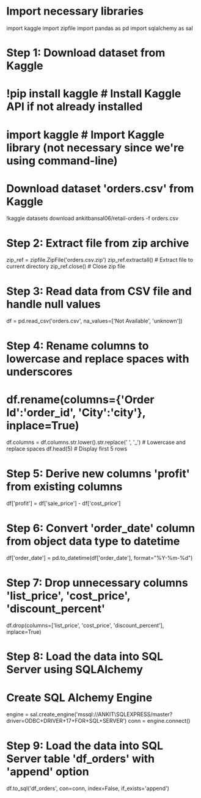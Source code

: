 # Import necessary libraries
import kaggle
import zipfile
import pandas as pd
import sqlalchemy as sal

# Step 1: Download dataset from Kaggle
# !pip install kaggle  # Install Kaggle API if not already installed
# import kaggle  # Import Kaggle library (not necessary since we're using command-line)

# Download dataset 'orders.csv' from Kaggle
!kaggle datasets download ankitbansal06/retail-orders -f orders.csv

# Step 2: Extract file from zip archive
zip_ref = zipfile.ZipFile('orders.csv.zip') 
zip_ref.extractall()  # Extract file to current directory
zip_ref.close()  # Close zip file

# Step 3: Read data from CSV file and handle null values
df = pd.read_csv('orders.csv', na_values=['Not Available', 'unknown'])

# Step 4: Rename columns to lowercase and replace spaces with underscores
# df.rename(columns={'Order Id':'order_id', 'City':'city'}, inplace=True)
df.columns = df.columns.str.lower().str.replace(' ', '_')  # Lowercase and replace spaces
df.head(5)  # Display first 5 rows

# Step 5: Derive new columns 'profit' from existing columns
df['profit'] = df['sale_price'] - df['cost_price']

# Step 6: Convert 'order_date' column from object data type to datetime
df['order_date'] = pd.to_datetime(df['order_date'], format="%Y-%m-%d")

# Step 7: Drop unnecessary columns 'list_price', 'cost_price', 'discount_percent'
df.drop(columns=['list_price', 'cost_price', 'discount_percent'], inplace=True)

# Step 8: Load the data into SQL Server using SQLAlchemy
# Create SQL Alchemy Engine
engine = sal.create_engine('mssql://ANKIT\SQLEXPRESS/master?driver=ODBC+DRIVER+17+FOR+SQL+SERVER')
conn = engine.connect()

# Step 9: Load the data into SQL Server table 'df_orders' with 'append' option
df.to_sql('df_orders', con=conn, index=False, if_exists='append')

